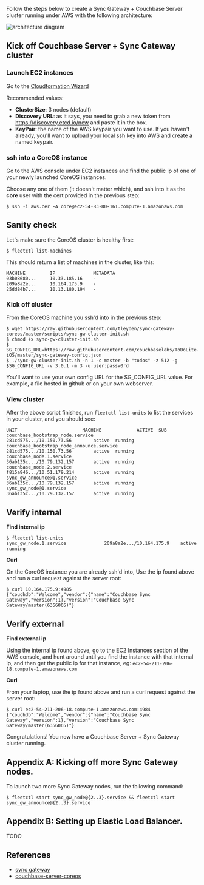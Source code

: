 
Follow the steps below to create a Sync Gateway + Couchbase Server cluster running under AWS with the following architecture:

![architecture diagram](http://tleyden-misc.s3.amazonaws.com/blog_images/sync-gw-coreos-onion.png)


## Kick off Couchbase Server + Sync Gateway cluster

### Launch EC2 instances

Go to the [Cloudformation Wizard](https://console.aws.amazon.com/cloudformation/home?region=us-east-1#cstack=sn%7ECouchbase-CoreOS%7Cturl%7Ehttp://tleyden-misc.s3.amazonaws.com/couchbase-coreos/sync_gateway.template) 

Recommended values:

* **ClusterSize**: 3 nodes (default)
* **Discovery URL**:  as it says, you need to grab a new token from https://discovery.etcd.io/new and paste it in the box.
* **KeyPair**: the name of the AWS keypair you want to use.  If you haven't already, you'll want to upload your local ssh key into AWS and create a named keypair.

### ssh into a CoreOS instance

Go to the AWS console under EC2 instances and find the public ip of one of your newly launched CoreOS instances.  

Choose any one of them (it doesn't matter which), and ssh into it as the **core** user with the cert provided in the previous step:

```
$ ssh -i aws.cer -A core@ec2-54-83-80-161.compute-1.amazonaws.com
```

## Sanity check

Let's make sure the CoreOS cluster is healthy first:

```
$ fleetctl list-machines
```

This should return a list of machines in the cluster, like this:

```
MACHINE	        IP              METADATA
03b08680...     10.33.185.16    -
209a8a2e...     10.164.175.9    -
25dd84b7...     10.13.180.194   -
```

### Kick off cluster

From the CoreOS machine you ssh'd into in the previous step:

```
$ wget https://raw.githubusercontent.com/tleyden/sync-gateway-coreos/master/scripts/sync-gw-cluster-init.sh
$ chmod +x sync-gw-cluster-init.sh
$ SG_CONFIG_URL=https://raw.githubusercontent.com/couchbaselabs/ToDoLite-iOS/master/sync-gateway-config.json
$ ./sync-gw-cluster-init.sh -n 1 -c master -b "todos" -z 512 -g $SG_CONFIG_URL -v 3.0.1 -m 3 -u user:passw0rd
```

You'll want to use your own config URL for the SG_CONFIG_URL value.  For example, a file hosted in github or on your own webserver.  

### View cluster

After the above script finishes, run `fleetctl list-units` to list the services in your cluster, and you should see:

```
UNIT						MACHINE				ACTIVE	SUB
couchbase_bootstrap_node.service                281cd575.../10.150.73.56        active	running
couchbase_bootstrap_node_announce.service       281cd575.../10.150.73.56        active	running
couchbase_node.1.service                        36ab135c.../10.79.132.157       active	running
couchbase_node.2.service                        f815a846.../10.51.179.214       active	running
sync_gw_announce@1.service                      36ab135c.../10.79.132.157       active	running
sync_gw_node@1.service                          36ab135c.../10.79.132.157       active	running
```

## Verify internal

**Find internal ip**

```
$ fleetctl list-units
sync_gw_node.1.service				209a8a2e.../10.164.175.9	active	running
```

**Curl**

On the CoreOS instance you are already ssh'd into, Use the ip found above and run a curl request against the server root:

```
$ curl 10.164.175.9:4985
{"couchdb":"Welcome","vendor":{"name":"Couchbase Sync Gateway","version":1},"version":"Couchbase Sync Gateway/master(6356065)"}
```

## Verify external

**Find external ip**

Using the internal ip found above, go to the EC2 Instances section of the AWS console, and hunt around until you find the instance with that internal ip, and then get the public ip for that instance, eg: `ec2-54-211-206-18.compute-1.amazonaws.com`

**Curl**

From your laptop, use the ip found above and run a curl request against the server root:

```
$ curl ec2-54-211-206-18.compute-1.amazonaws.com:4984
{"couchdb":"Welcome","vendor":{"name":"Couchbase Sync Gateway","version":1},"version":"Couchbase Sync Gateway/master(6356065)"}
```

Congratulations!  You now have a Couchbase Server + Sync Gateway cluster running.

## Appendix A: Kicking off more Sync Gateway nodes.

To launch two more Sync Gateway nodes, run the following command:

```
$ fleetctl start sync_gw_node@{2..3}.service && fleetctl start sync_gw_announce@{2..3}.service
```

## Appendix B: Setting up Elastic Load Balancer.

TODO

## References

* [sync gateway](https://github.com/couchbase/sync_gateway)
* [couchbase-server-coreos](https://github.com/tleyden/couchbase-server-coreos)
